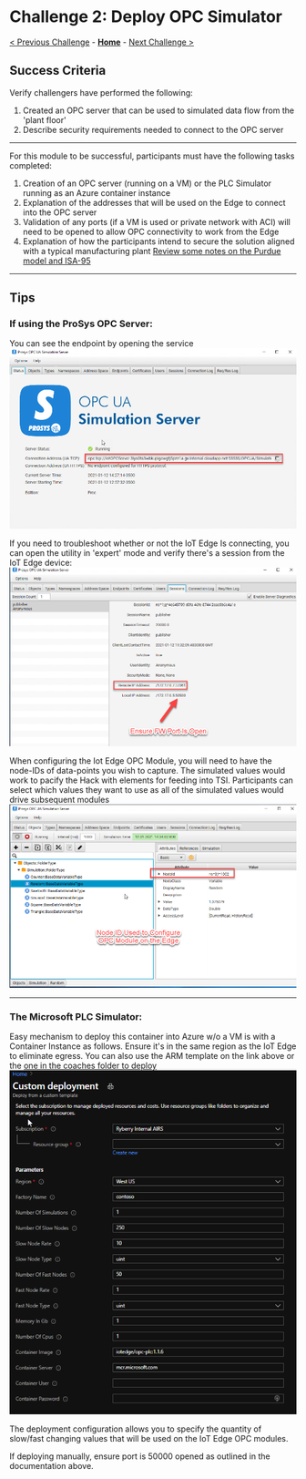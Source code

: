 # Challenge 2: Deploy OPC Simulator

[< Previous Challenge](./Challenge-01.md) - **[Home](README.md)** - [Next Challenge >](./Challenge-03.md)

## Success Criteria
Verify challengers have performed the following:

1. Created an OPC server that can be used to simulated data flow from the 'plant floor'
1. Describe security requirements needed to connect to the OPC server



* * *
For this module to be successful, participants must have the following tasks completed:
1. Creation of an OPC server (running on a VM) or the PLC Simulator running as an Azure container instance
1. Explanation of the addresses that will be used on the Edge to connect into the OPC server
1. Validation of any ports (if a VM is used or private network with ACI) will need to be opened to allow OPC connectivity to work from the Edge
1. Explanation of how the participants intend to secure the solution aligned with a typical manufacturing plant [Review some notes on the Purdue model and ISA-95](https://www.automationworld.com/factory/iiot/article/21132891/is-the-purdue-model-still-relevant)
* * * 

## Tips

### If using the ProSys OPC Server:
You can see the endpoint by opening the service
![image info](./assets/prosysopc.png)

If you need to troubleshoot whether or not the IoT Edge Is connecting, you can open the utility in 'expert' mode and verify there's a session from the IoT Edge device:
![image info](./assets/prosysopc_sessions.png)

When configuring the Iot Edge OPC Module, you will need to have the node-IDs of data-points you wish to capture.  The simulated values would work to pacify the Hack with elements for feeding into TSI.  Participants can select which values they want to use as all of the simulated values would drive subsequent modules
![image info](./assets/prosysopc_simulation.png)    
* * *
### The Microsoft PLC Simulator:
Easy mechanism to deploy this container into Azure w/o a VM is with a Container Instance as follows.  Ensure it's in the same region as the IoT Edge to eliminate egress.  You can also use the ARM template on the link above or the [one in the coaches folder to deploy](./assets/aci_plc_sim.json)  
![image info](./assets/plc_create.png)

The deployment configuration allows you to specify the quantity of slow/fast changing values that will be used on the IoT Edge OPC modules.

If deploying manually, ensure port is 50000 opened as outlined in the documentation above.
